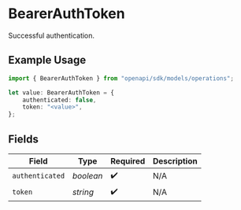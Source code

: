 # BearerAuthToken

Successful authentication.

## Example Usage

```typescript
import { BearerAuthToken } from "openapi/sdk/models/operations";

let value: BearerAuthToken = {
    authenticated: false,
    token: "<value>",
};
```

## Fields

| Field              | Type               | Required           | Description        |
| ------------------ | ------------------ | ------------------ | ------------------ |
| `authenticated`    | *boolean*          | :heavy_check_mark: | N/A                |
| `token`            | *string*           | :heavy_check_mark: | N/A                |
